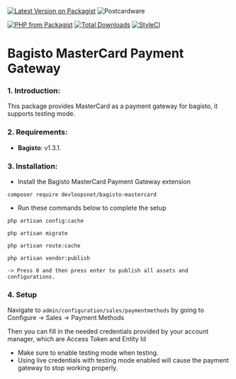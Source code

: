 [![Latest Version on Packagist](https://img.shields.io/packagist/v/devloopsnet/bagisto-mastercard.svg?style=for-the-badge)](https://packagist.org/packages/devloopsnet/bagisto-mastercard) ![Postcardware](https://img.shields.io/badge/Postcardware-%F0%9F%92%8C-197593?style=for-the-badge)

[![PHP from Packagist](https://img.shields.io/packagist/php-v/devloopsnet/bagisto-mastercard?style=flat-square)](https://packagist.org/packages/devloopsnet/bagisto-mastercard) [![Total Downloads](https://img.shields.io/packagist/dt/devloopsnet/bagisto-mastercard.svg?style=flat-square)](https://packagist.org/packages/devloopsnet/bagisto-mastercard) [![StyleCI](https://github.styleci.io/repos/411803843/shield?branch=main)](https://github.styleci.io/repos/411803843?branch=main)

# Bagisto MasterCard Payment Gateway

### 1. Introduction:

This package provides MasterCard as a payment gateway for bagisto, it supports testing mode.

### 2. Requirements:

* **Bagisto**: v1.3.1.

### 3. Installation:

* Install the Bagisto MasterCard Payment Gateway extension

```
composer require devloopsnet/bagisto-mastercard
```

* Run these commands below to complete the setup

```
php artisan config:cache
```

```
php artisan migrate
```

```
php artisan route:cache
```

```
php artisan vendor:publish

-> Press 0 and then press enter to publish all assets and configurations.
```

### 4. Setup

Navigate to ```admin/configuration/sales/paymentmethods``` by going to Configure -> Sales -> Payment Methods

Then you can fill in the needed credentials provided by your account manager, which are Access Token and Entity Id

- Make sure to enable testing mode when testing.
- Using live credentials with testing mode enabled will cause the payment gateway to stop working properly.
